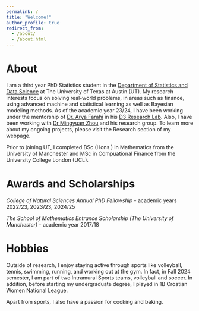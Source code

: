 ```yaml
---
permalink: /
title: "Welcome!"
author_profile: true
redirect_from: 
  - /about/
  - /about.html
---
```


About
====
I am a third year PhD Statistics student in the [Department of Statistics and Data Science](https://stat.utexas.edu/directory/nevena-gligic) at The University of Texas at Austin (UT).
My research interests focus on solving real-world problems, in areas such as finance, using advanced machine and statistical learning as well as Bayesian modeling methods.
As of the academic year 23/24, I have been working under the mentorship of [Dr. Arya Farahi](https://afarahi.github.io/Our-Team.html) in his [D3 Research Lab](https://afarahi.github.io).
Also, I have been working with [Dr Mingyuan Zhou](https://mingyuanzhou.github.io) and his research group.
To learn more about my ongoing projects, please visit the Research section of my webpage.

Prior to joining UT, I completed BSc (Hons.) in Mathematics from the University of Manchester and MSc in Compuational Finance from the University College London (UCL).

Awards and Scholarships
====
*College of Natural Sciences Annual PhD Fellowship* - academic years 2022/23, 2023/23, 2024/25 

*The School of Mathematics Entrance Scholarship (The University of Manchester)* - academic year 2017/18

Hobbies
====
Outside of research, I enjoy staying active through sports like volleyball, tennis, swimming, running, and working out at the gym. In fact, in Fall 2024 semester, I am part of two Intramural Sports teams, volleyball and soccer. In addition, before starting my undergraduate degree, I played in 1B Croatian Women National League. 

Apart from sports, I also have a passion for cooking and baking.

